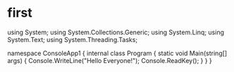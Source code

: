 # first
using System;
using System.Collections.Generic;
using System.Linq;
using System.Text;
using System.Threading.Tasks;

namespace ConsoleApp1
{
    internal class Program
    {
        static void Main(string[] args)
        {
            Console.WriteLine("Hello Everyone!");
            Console.ReadKey();
        }
    }
}
